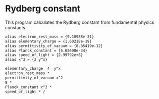 # Rydberg constant

This program calculates the Rydberg constant from fundamental physics constants.

```txt
alias electron_rest_mass = {9.10938e-31}
alias elementary_charge = {1.60218e-19}
alias permittivity_of_vacuum = {8.85419e-12}
alias Planck_constant = {6.62608e-34}
alias speed_of_light = {2.99792e+8}
alias x^3 = {3 y^x}

elementary_charge  4  y^x
electron_rest_mass *
permittivity_of_vacuum x^2
8 *
Planck_constant x^3 *
speed_of_light * /
```